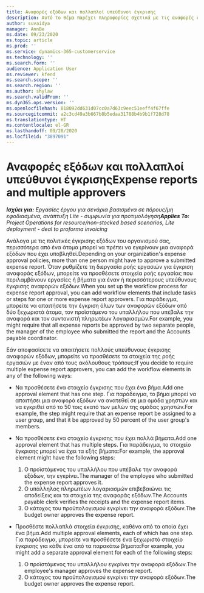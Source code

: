 ```yaml
---
title: Αναφορές εξόδων και πολλαπλοί υπεύθυνοι έγκρισης
description: Αυτό το θέμα παρέχει πληροφορίες σχετικά με τις αναφορές εξόδων που απαιτούν έγκριση από περισσότερα από ένα άτομα.
author: suvaidya
manager: AnnBe
ms.date: 09/23/2020
ms.topic: article
ms.prod: ''
ms.service: dynamics-365-customerservice
ms.technology: ''
ms.search.form: ''
audience: Application User
ms.reviewer: kfend
ms.search.scope: ''
ms.search.region: ''
ms.author: shylaw
ms.search.validFrom: ''
ms.dyn365.ops.version: ''
ms.openlocfilehash: 818092dd631d07cc0a7d63c9eec51eeff4f67ffe
ms.sourcegitcommit: a2c3cd49a3b667b8b5edaa31788b4b9b1f728d78
ms.translationtype: HT
ms.contentlocale: el-GR
ms.lasthandoff: 09/28/2020
ms.locfileid: "3897091"
---
```

# <a name="expense-reports-and-multiple-approvers"></a><span data-ttu-id="365af-103">Αναφορές εξόδων και πολλαπλοί υπεύθυνοι έγκρισης</span><span class="sxs-lookup"><span data-stu-id="365af-103">Expense reports and multiple approvers</span></span>

<span data-ttu-id="365af-104">_**Ισχύει για:** Εργασίες έργου για σενάρια βασισμένα σε πόρους/μη εφοδιασμένα, ανάπτυξη Lite - συμφωνία για προτιμολόγηση_</span><span class="sxs-lookup"><span data-stu-id="365af-104">_**Applies To:** Project Operations for resource/non-stocked based scenarios, Lite deployment - deal to proforma invoicing_</span></span>

<span data-ttu-id="365af-105">Ανάλογα με τις πολιτικές έγκρισης εξόδων του οργανισμού σας, περισσότερα από ένα άτομα μπορεί να πρέπει να εγκρίνουν μια αναφορά εξόδων που έχει υποβληθεί.</span><span class="sxs-lookup"><span data-stu-id="365af-105">Depending on your organization's expense approval policies, more than one person might have to approve a submitted expense report.</span></span> <span data-ttu-id="365af-106">Όταν ρυθμίζετε τη διεργασία ροής εργασιών για έγκριση αναφοράς εξόδων, μπορείτε να προσθέσετε στοιχεία ροής εργασίας που περιλαμβάνουν εργασίες ή βήματα για έναν ή περισσότερους υπεύθυνους έγκρισης αναφορών εξόδων.</span><span class="sxs-lookup"><span data-stu-id="365af-106">When you set up the workflow process for expense report approval, you can add workflow elements that include tasks or steps for one or more expense report approvers.</span></span> <span data-ttu-id="365af-107">Για παράδειγμα, μπορείτε να απαιτήσετε την έγκριση όλων των αναφορών εξόδων από δύο ξεχωριστά άτομα, τον προϊστάμενο του υπαλλήλου που υπέβαλε την αναφορά και τον συντονιστή πληρωτέων λογαριασμών.</span><span class="sxs-lookup"><span data-stu-id="365af-107">For example, you might require that all expense reports be approved by two separate people, the manager of the employee who submitted the report and the Accounts payable coordinator.</span></span>

<span data-ttu-id="365af-108">Εάν αποφασίσετε να απαιτήσετε πολλούς υπεύθυνους έγκρισης αναφορών εξόδων, μπορείτε να προσθέσετε τα στοιχεία της ροής εργασιών με έναν από τους ακόλουθους τρόπους:</span><span class="sxs-lookup"><span data-stu-id="365af-108">If you decide to require multiple expense report approvers, you can add the workflow elements in any of the following ways:</span></span>

- <span data-ttu-id="365af-109">Να προσθέσετε ένα στοιχείο έγκρισης που έχει ένα βήμα.</span><span class="sxs-lookup"><span data-stu-id="365af-109">Add one approval element that has one step.</span></span> <span data-ttu-id="365af-110">Για παράδειγμα, το βήμα μπορεί να απαιτήσει μια αναφορά εξόδων να ανατεθεί σε μια ομάδα χρηστών και να εγκριθεί από το 50 τοις εκατό των μελών της ομάδας χρηστών.</span><span class="sxs-lookup"><span data-stu-id="365af-110">For example, the step might require that an expense report be assigned to a user group, and that it be approved by 50 percent of the user group's members.</span></span>
- <span data-ttu-id="365af-111">Να προσθέσετε ένα στοιχείο έγκρισης που έχει πολλά βήματα.</span><span class="sxs-lookup"><span data-stu-id="365af-111">Add one approval element that has multiple steps.</span></span> <span data-ttu-id="365af-112">Για παράδειγμα, το στοιχείο έγκρισης μπορεί να έχει τα εξής βήματα:</span><span class="sxs-lookup"><span data-stu-id="365af-112">For example, the approval element might have the following steps:</span></span>

    1. <span data-ttu-id="365af-113">Ο προϊστάμενος του υπαλλήλου που υπέβαλε την αναφορά εξόδων, την εγκρίνει.</span><span class="sxs-lookup"><span data-stu-id="365af-113">The manager of the employee who submitted the expense report approves it.</span></span>
    2. <span data-ttu-id="365af-114">Ο υπάλληλος πληρωτέων λογαριασμών επιβεβαιώνει τις αποδείξεις και τα στοιχεία της αναφοράς εξόδων.</span><span class="sxs-lookup"><span data-stu-id="365af-114">The Accounts payable clerk verifies the receipts and the expense report items.</span></span>
    3. <span data-ttu-id="365af-115">Ο κάτοχος του προϋπολογισμού εγκρίνει την αναφορά εξόδων.</span><span class="sxs-lookup"><span data-stu-id="365af-115">The budget owner approves the expense report.</span></span>

- <span data-ttu-id="365af-116">Προσθέστε πολλαπλά στοιχεία έγκρισης, καθένα από τα οποία έχει ένα βήμα.</span><span class="sxs-lookup"><span data-stu-id="365af-116">Add multiple approval elements, each of which has one step.</span></span> <span data-ttu-id="365af-117">Για παράδειγμα, μπορείτε να προσθέσετε ένα ξεχωριστό στοιχείο έγκρισης για κάθε ένα από τα παρακάτω βήματα:</span><span class="sxs-lookup"><span data-stu-id="365af-117">For example, you might add a separate approval element for each of the following steps:</span></span>

    1. <span data-ttu-id="365af-118">Ο προϊστάμενος του υπαλλήλου εγκρίνει την αναφορά εξόδων.</span><span class="sxs-lookup"><span data-stu-id="365af-118">The employee's manager approves the expense report.</span></span>
    2. <span data-ttu-id="365af-119">Ο κάτοχος του προϋπολογισμού εγκρίνει την αναφορά εξόδων.</span><span class="sxs-lookup"><span data-stu-id="365af-119">The budget owner approves the expense report.</span></span>
